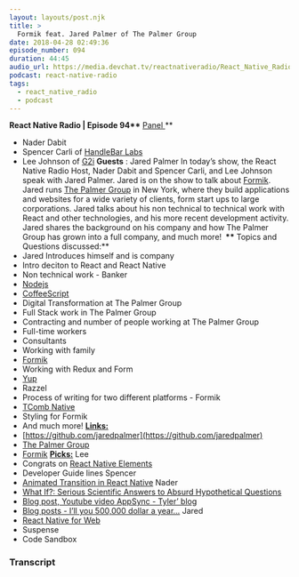 ```yaml
---
layout: layouts/post.njk
title: >
  Formik feat. Jared Palmer of The Palmer Group
date: 2018-04-28 02:49:36
episode_number: 094
duration: 44:45
audio_url: https://media.devchat.tv/reactnativeradio/React_Native_Radio_Episode_94.mp3
podcast: react-native-radio
tags:
  - react_native_radio
  - podcast
---
```


**React Native Radio | Episode 94\*\*** <u>Panel </u>\*\*

- Nader Dabit
- Spencer Carli of [HandleBar Labs](https://learn.handlebarlabs.com)
- Lee Johnson of [G2i](https://www.linkedin.com/company/g2i-inc-)
  **Guests** : Jared Palmer In today’s show, the React Native Radio Host, Nader Dabit and Spencer Carli, and Lee Johnson speak with Jared Palmer. Jared is on the show to talk about [Formik](https://github.com/jaredpalmer/formik). Jared runs [The Palmer Group](https://github.com/palmerhq) in New York, where they build applications and websites for a wide variety of clients, form start ups to large corporations. Jared talks about his non technical to technical work with React and other technologies, and his more recent development activity. Jared shares the background on his company and how The Palmer Group has grown into a full company, and much more! **&nbsp;\*\*** Topics and Questions discussed:\*\*
- Jared Introduces himself and is company
- Intro deciton to React and React Native
- Non technical work - Banker
- [Nodejs](http://Node.js)
- [CoffeeScript](http://coffeescript.org)
- Digital Transformation at The Palmer Group
- Full Stack work in The Palmer Group
- Contracting and number of people working at The Palmer Group
- Full-time workers
- Consultants
- Working with family
- [Formik](https://github.com/jaredpalmer/formik)
- Working with Redux and Form
- [Yup](https://github.com/jquense/yup)
- Razzel
- Process of writing for two different platforms - Formik
- [TComb Native](https://github.com/gcanti/tcomb-form-native)
- Styling for Formik
- And much more!
  **<u>Links: </u>**
- [https://github.com/jaredpalmer](https://github.com/jaredpalmer)
- [The Palmer Group](https://github.com/palmerhq)
- [Formik](https://github.com/jaredpalmer/formik)
  **<u>Picks:</u>** Lee
- Congrats on [React Native Elements](https://react-native-training.github.io/react-native-elements/)
- Developer Guide lines
  Spencer
- [Animated Transition in React Native](https://medium.com/react-native-motion/transition-challenge-9bc9fdef56c7)
  Nader
- [What If?: Serious Scientific Answers to Absurd Hypothetical Questions](https://www.amazon.com/What-International-Scientific-Hypothetical-Questions/dp/0544456866)
- [Blog post, Youtube video AppSync - Tyler’ blog](https://tylermcginnis.com/building-serverless-react-graphql-apps-with-aws-appsync/)
- [Blog posts - I’ll you 500,000 dollar a year…](http://adage.com/article/digitalnext/pay-500-000-a-year-work/308778/)
  Jared
- [React Native for Web](https://github.com/necolas/react-native-web)
- Suspense
- Code Sandbox

### Transcript
